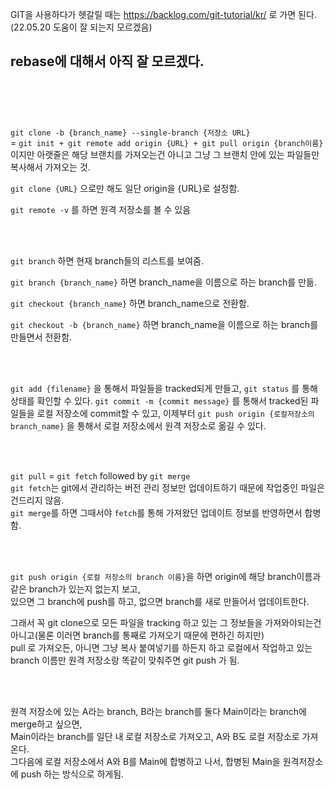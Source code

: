 GIT을 사용하다가 헷갈릴 때는
https://backlog.com/git-tutorial/kr/ 로 가면 된다.(22.05.20 도움이 잘 되는지 모르겠음)

rebase에 대해서 아직 잘 모르겠다.
<br/>
<br/>
---
<br/>
<br/>

```git clone -b {branch_name} --single-branch {저장소 URL}```  
= ```git init + git remote add origin {URL} + git pull origin {branch이름}```  
이지만 아랫줄은 해당 브랜치를 가져오는건 아니고 그냥 그 브랜치 안에 있는 파일들만 복사해서 가져오는 것.

```git clone {URL}```
으로만 해도 일단 origin을 {URL}로 설정함.

```git remote -v```
를 하면 원격 저장소를 볼 수 있음

<br/>
<br/>

```git branch```
하면 현재 branch들의 리스트를 보여줌.

```git branch {branch_name}```
하면 branch_name을 이름으로 하는 branch를 만듦.

```git checkout {branch_name}```
하면 branch_name으로 전환함.

```git checkout -b {branch_name}```
하면 branch_name을 이름으로 하는 branch를 만들면서 전환함.

<br/>
<br/>

```git add {filename}```
을 통해서 파일들을 tracked되게 만들고,
```git status```
를 통해 상태를 확인할 수 있다.
```git commit -m {commit message}```
를 통해서 tracked된 파일들을 로컬 저장소에 commit할 수 있고, 이제부터
```git push origin {로컬저장소의 branch_name}```
을 통해서 로컬 저장소에서 원격 저장소로 옮길 수 있다.

<br/>
<br/>

```git pull``` = ```git fetch``` followed by ```git merge```  
```git fetch```는 git에서 관리하는 버전 관리 정보만 업데이트하기 때문에 작업중인 파일은 건드리지 않음.  
```git merge```를 하면 그때서야 ```fetch```를 통해 가져왔던 업데이트 정보를 반영하면서 합병함.

<br/>
<br/>

```git push origin {로컬 저장소의 branch 이름}```을 하면 origin에 해당 branch이름과 같은 branch가 있는지 없는지 보고,  
있으면 그 branch에 push를 하고, 없으면 branch를 새로 만들어서 업데이트한다.

그래서 꼭 git clone으로 모든 파일을 tracking 하고 있는 그 정보들을 가져와야되는건 아니고(물론 이러면 branch를 통째로 가져오기 때문에 편하긴 하지만)  
pull 로 가져오든, 아니면 그냥 복사 붙여넣기를 하든지 하고 로컬에서 작업하고 있는 branch 이름만 원격 저장소랑 똑같이 맞춰주면 git push 가 됨.

<br/>
<br/>

원격 저장소에 있는 A라는 branch, B라는 branch를 둘다 Main이라는 branch에 merge하고 싶으면,  
Main이라는 branch를 일단 내 로컬 저장소로 가져오고, A와 B도 로컬 저장소로 가져온다.  
그다음에 로컬 저장소에서 A와 B를 Main에 합병하고 나서, 합병된 Main을 원격저장소에 push 하는 방식으로 하게됨.
